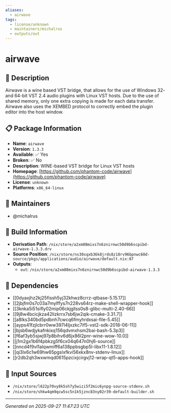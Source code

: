 ```yaml
---
aliases:
  - airwave
tags:
  - license/unknown
  - maintainers/michalrus
  - outputs/out
---
```


# airwave

## 📝 Description

Airwave is a wine based VST bridge, that allows for the use of
Windows 32- and 64-bit VST 2.4 audio plugins with Linux VST
hosts. Due to the use of shared memory, only one extra copying
is made for each data transfer. Airwave also uses the XEMBED
protocol to correctly embed the plugin editor into the host
window.


## 📋 Package Information

- **Name**: `airwave`
- **Version**: `1.3.3`
- **Available**: ✅ Yes
- **Broken**: ✅ No
- **Description**: WINE-based VST bridge for Linux VST hosts
- **Homepage**: [https://github.com/phantom-code/airwave](https://github.com/phantom-code/airwave)
- **License**: `unknown`
- **Platforms**: `x86_64-linux`
## 👥 Maintainers

- @michalrus


## 🔧 Build Information

- **Derivation Path**: `/nix/store/a2xm08mixs7n6znirnwc50d9b6scpibd-airwave-1.3.3.drv`
- **Source Position**: `/nix/store/ns30sqxb36k8jrds8z18rv96bpnwc60d-source/pkgs/applications/audio/airwave/default.nix:87`
- **Outputs**:
  - `out`:  `/nix/store/a2xm08mixs7n6znirnwc50d9b6scpibd-airwave-1.3.3`

## 🔗 Dependencies

- [[0dyaxjhz2kj25fissh5yj32khwz8crrz-qtbase-5.15.17]]
- [[2jbjfm0s7c03a7mylffys7n228vs64rz-make-shell-wrapper-hook]]
- [[3knka5i51sifly02mip06ckjgllss0s8-glibc-multi-2.40-66]]
- [[9j8w4bcicjkza42lizkrrx7sb6jw2qik-cmake-3.31.7]]
- [[a8lks340bd5pdbnh7cwcq6fmyhrdxsai-file-5.45]]
- [[ayps41fzjlcbrr0ww397l4ljxzkc7if5-vst2-sdk-2018-06-11]]
- [[bjsb6wdjykafnkixq156qdvmxhsm2bai-bash-5.3p3]]
- [[f6af3yb5sjwj97p8bihv6d6jx86l2pnr-wine-wow-10.0]]
- [[j1m2gx1b6f4pbkzg5f6cx04q647n0hj6-source]]
- [[nncd4f9vl1alqwmiff6a138ppbsgbp5l-libx11-1.8.12]]
- [[qi3lx6c1w69hw65pgslxfkvi56xkx8nv-stdenv-linux]]
- [[r2db2qh3wxwmqd0615pzcixjcirgvj12-wrap-qt5-apps-hook]]

## 📁 Input Sources

- `/nix/store/l622p70vy8k5sh7y5wizi5f2mic6ynpg-source-stdenv.sh`
- `/nix/store/shkw4qm9qcw5sc5n1k5jznc83ny02r39-default-builder.sh`

---
*Generated on 2025-09-27 11:47:23 UTC*
